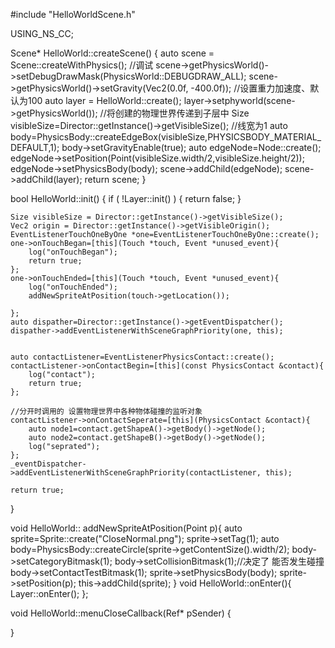 #include "HelloWorldScene.h"

USING_NS_CC;

Scene* HelloWorld::createScene()
{
    auto scene = Scene::createWithPhysics();
    //调试
    scene->getPhysicsWorld()->setDebugDrawMask(PhysicsWorld::DEBUGDRAW_ALL);
    scene->getPhysicsWorld()->setGravity(Vec2(0.0f, -400.0f)); //设置重力加速度、默认为100
    auto layer = HelloWorld::create();
    layer->setphyworld(scene->getPhysicsWorld()); //将创建的物理世界传递到子层中
    Size visibleSize=Director::getInstance()->getVisibleSize();        //线宽为1
    auto body=PhysicsBody::createEdgeBox(visibleSize,PHYSICSBODY_MATERIAL_DEFAULT,1);
    body->setGravityEnable(true);
    auto edgeNode=Node::create();
    edgeNode->setPosition(Point(visibleSize.width/2,visibleSize.height/2));
    edgeNode->setPhysicsBody(body);
    scene->addChild(edgeNode);
    scene->addChild(layer);
    return scene;
}

bool HelloWorld::init()
{
    if ( !Layer::init() )
    {
        return false;
    }
    
    Size visibleSize = Director::getInstance()->getVisibleSize();
    Vec2 origin = Director::getInstance()->getVisibleOrigin();
    EventListenerTouchOneByOne *one=EventListenerTouchOneByOne::create();
    one->onTouchBegan=[this](Touch *touch, Event *unused_event){
        log("onTouchBegan");
        return true;
    };
    one->onTouchEnded=[this](Touch *touch, Event *unused_event){
        log("onTouchEnded");
        addNewSpriteAtPosition(touch->getLocation());
    
    };
    auto dispather=Director::getInstance()->getEventDispatcher();
    dispather->addEventListenerWithSceneGraphPriority(one, this);
    
    
    auto contactListener=EventListenerPhysicsContact::create();
    contactListener->onContactBegin=[this](const PhysicsContact &contact){
        log("contact");
        return true;
    };
    
    //分开时调用的 设置物理世界中各种物体碰撞的监听对象
    contactListener->onContactSeperate=[this](PhysicsContact &contact){
        auto node1=contact.getShapeA()->getBody()->getNode();
        auto node2=contact.getShapeB()->getBody()->getNode();
        log("seprated");
    };
    _eventDispatcher->addEventListenerWithSceneGraphPriority(contactListener, this);
 
    return true;
}


void HelloWorld:: addNewSpriteAtPosition(Point p){
    auto sprite=Sprite::create("CloseNormal.png");
    sprite->setTag(1);
    auto body=PhysicsBody::createCircle(sprite->getContentSize().width/2);
    body->setCategoryBitmask(1);
    body->setCollisionBitmask(1);//决定了 能否发生碰撞
    body->setContactTestBitmask(1);
    sprite->setPhysicsBody(body);
    sprite->setPosition(p);
    this->addChild(sprite);
}
void HelloWorld::onEnter(){
    Layer::onEnter();
};

void HelloWorld::menuCloseCallback(Ref* pSender)
{

}

